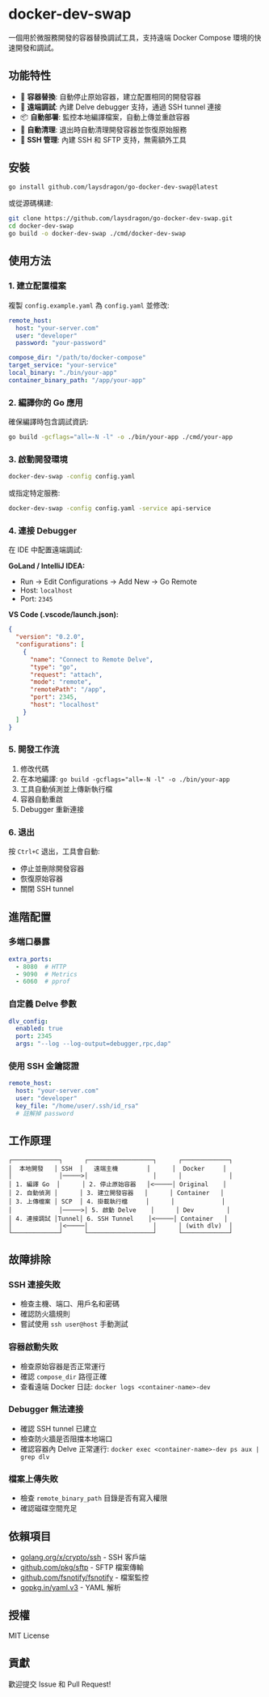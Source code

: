 # docker-dev-swap

一個用於微服務開發的容器替換調試工具，支持遠端 Docker Compose 環境的快速開發和調試。

## 功能特性

- 🔄 **容器替換**: 自動停止原始容器，建立配置相同的開發容器
- 🐛 **遠端調試**: 內建 Delve debugger 支持，通過 SSH tunnel 連接
- 📦 **自動部署**: 監控本地編譯檔案，自動上傳並重啟容器
- 🧹 **自動清理**: 退出時自動清理開發容器並恢復原始服務
- 🔌 **SSH 管理**: 內建 SSH 和 SFTP 支持，無需額外工具

## 安裝

```bash
go install github.com/laysdragon/go-docker-dev-swap@latest
```

或從源碼構建:

```bash
git clone https://github.com/laysdragon/go-docker-dev-swap.git
cd docker-dev-swap
go build -o docker-dev-swap ./cmd/docker-dev-swap
```

## 使用方法

### 1. 建立配置檔案

複製 `config.example.yaml` 為 `config.yaml` 並修改:

```yaml
remote_host:
  host: "your-server.com"
  user: "developer"
  password: "your-password"

compose_dir: "/path/to/docker-compose"
target_service: "your-service"
local_binary: "./bin/your-app"
container_binary_path: "/app/your-app"
```

### 2. 編譯你的 Go 應用

確保編譯時包含調試資訊:

```bash
go build -gcflags="all=-N -l" -o ./bin/your-app ./cmd/your-app
```

### 3. 啟動開發環境

```bash
docker-dev-swap -config config.yaml
```

或指定特定服務:

```bash
docker-dev-swap -config config.yaml -service api-service
```

### 4. 連接 Debugger

在 IDE 中配置遠端調試:

**GoLand / IntelliJ IDEA:**
- Run → Edit Configurations → Add New → Go Remote
- Host: `localhost`
- Port: `2345`

**VS Code (.vscode/launch.json):**
```json
{
  "version": "0.2.0",
  "configurations": [
    {
      "name": "Connect to Remote Delve",
      "type": "go",
      "request": "attach",
      "mode": "remote",
      "remotePath": "/app",
      "port": 2345,
      "host": "localhost"
    }
  ]
}
```

### 5. 開發工作流

1. 修改代碼
2. 在本地編譯: `go build -gcflags="all=-N -l" -o ./bin/your-app`
3. 工具自動偵測並上傳新執行檔
4. 容器自動重啟
5. Debugger 重新連接

### 6. 退出

按 `Ctrl+C` 退出，工具會自動:
- 停止並刪除開發容器
- 恢復原始容器
- 關閉 SSH tunnel

## 進階配置

### 多端口暴露

```yaml
extra_ports:
  - 8080  # HTTP
  - 9090  # Metrics
  - 6060  # pprof
```

### 自定義 Delve 參數

```yaml
dlv_config:
  enabled: true
  port: 2345
  args: "--log --log-output=debugger,rpc,dap"
```

### 使用 SSH 金鑰認證

```yaml
remote_host:
  host: "your-server.com"
  user: "developer"
  key_file: "/home/user/.ssh/id_rsa"
  # 註解掉 password
```

## 工作原理

```
┌─────────────┐      ┌──────────────────┐      ┌─────────────┐
│  本地開發   │ SSH  │   遠端主機        │      │  Docker     │
│             │─────>│                  │      │             │
│ 1. 編譯 Go  │      │ 2. 停止原始容器   │<─────│ Original    │
│ 2. 自動偵測 │      │ 3. 建立開發容器   │      │ Container   │
│ 3. 上傳檔案 │ SCP  │ 4. 掛載執行檔     │      │             │
│             │─────>│ 5. 啟動 Delve    │      │ Dev         │
│ 4. 連接調試 │Tunnel│ 6. SSH Tunnel    │<─────│ Container   │
│             │<─────│                  │      │ (with dlv)  │
└─────────────┘      └──────────────────┘      └─────────────┘
```

## 故障排除

### SSH 連接失敗
- 檢查主機、端口、用戶名和密碼
- 確認防火牆規則
- 嘗試使用 `ssh user@host` 手動測試

### 容器啟動失敗
- 檢查原始容器是否正常運行
- 確認 `compose_dir` 路徑正確
- 查看遠端 Docker 日誌: `docker logs <container-name>-dev`

### Debugger 無法連接
- 確認 SSH tunnel 已建立
- 檢查防火牆是否阻擋本地端口
- 確認容器內 Delve 正常運行: `docker exec <container-name>-dev ps aux | grep dlv`

### 檔案上傳失敗
- 檢查 `remote_binary_path` 目錄是否有寫入權限
- 確認磁碟空間充足

## 依賴項目

- [golang.org/x/crypto/ssh](https://pkg.go.dev/golang.org/x/crypto/ssh) - SSH 客戶端
- [github.com/pkg/sftp](https://github.com/pkg/sftp) - SFTP 檔案傳輸
- [github.com/fsnotify/fsnotify](https://github.com/fsnotify/fsnotify) - 檔案監控
- [gopkg.in/yaml.v3](https://gopkg.in/yaml.v3) - YAML 解析

## 授權

MIT License

## 貢獻

歡迎提交 Issue 和 Pull Request!